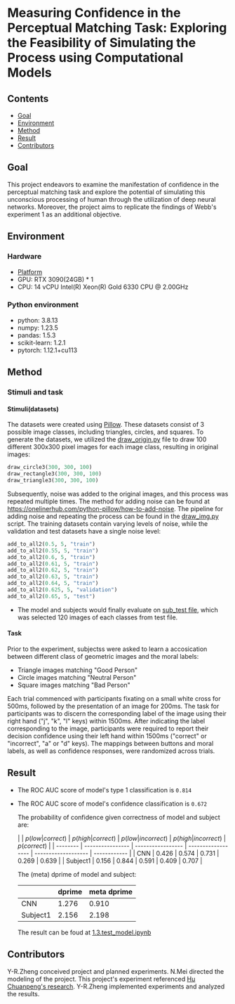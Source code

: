 # Measuring Confidence in the Perceptual Matching Task: Exploring the Feasibility of Simulating the Process using Computational Models





## Contents

- [Goal](#goal)
- [Environment](#environment)
- [Method](#Method)
- [Result](#result)
- [Contributors](#contributors)



## Goal
This project endeavors to examine the manifestation of confidence in the perceptual matching task and explore the potential of simulating this unconscious processing of human  through the utilization of deep neural networks. Moreover, the project aims to replicate the findings of Webb's experiment 1 as an additional objective.




## Environment
### Hardware

- [Platform](https://www.autodl.com)
- GPU: RTX 3090(24GB) * 1
- CPU: 14 vCPU Intel(R) Xeon(R) Gold 6330 CPU @ 2.00GHz

### Python environment
- python: 3.8.13
- numpy: 1.23.5
- pandas: 1.5.3 
- scikit-learn: 1.2.1
- pytorch: 1.12.1+cu113
## Method

### Stimuli and task

#### Stimuli(datasets)
The datasets were created using [Pillow](https://pillow.readthedocs.io/en/stable/). These datasets consist of 3 possible image classes, including triangles, circles, and squares. To generate the datasets, we utilized the [draw_origin.py](https://github.com/AaronZheng87/CNN_Moral-MetaCog/blob/main/script/draw_origin.py) file to draw 100 different 300x300 pixel images for each image class, resulting in original images:
```python
draw_circle3(300, 300, 100)
draw_rectangle3(300, 300, 100)
draw_triangle3(300, 300, 100)
```
Subsequently, noise was added to the original images, and this process was repeated multiple times. The method for adding noise can be found at https://onelinerhub.com/python-pillow/how-to-add-noise. The pipeline for adding noise and repeating the process can be found in the [draw_img.py](https://github.com/AaronZheng87/CNN_Moral-MetaCog/blob/main/script/draw_img.py) script. The training datasets contain varying levels of noise, while the validation and test datasets have a single noise level:

```python
add_to_all2(0.5, 5, "train")
add_to_all2(0.55, 5, "train")
add_to_all2(0.6, 5, "train")
add_to_all2(0.61, 5, "train")
add_to_all2(0.62, 5, "train")
add_to_all2(0.63, 5, "train")
add_to_all2(0.64, 5, "train")
add_to_all2(0.625, 5, "validation")
add_to_all2(0.65, 5, "test")
```



- The model and subjects would finally evaluate on [sub_test file](https://github.com/AaronZheng87/CNN_Moral-MetaCog/tree/main/data/img/sub_test), which was selected 120 images of each classes from test file.



#### Task

Prior to the experiment, subjectss were asked to learn a accosication between different class of geometric images and the moral labels: 

- Triangle images matching "Good Person"
- Circle images matching "Neutral Person"
- Square images matching "Bad Person"

Each trial commenced with participants fixating on a small white cross for 500ms, followed by the presentation of an image for 200ms. The task for participants was to discern the corresponding label of the image using their right hand ("j", "k", "l" keys) within 1500ms. After indicating the label corresponding to the image, participants were required to report their decision confidence using their left hand within 1500ms ("correct" or "incorrect", "a" or "d" keys). The mappings between buttons and moral labels, as well as confidence responses, were randomized across trials.

## Result

- The ROC AUC score of model's type 1 classification is `0.814`

- The ROC AUC score of model's confidence classification is `0.672`

  

  The probability of confidence given correctness of model and subject are: 

  |          | $p(low|correct)$ | $p(high|correct)$ | $p(low|incorrect)$ | $p(high|incorrect)$ | $p(correct)$ |
  | -------- | ---------------- | ----------------- | ------------------ | ------------------- | ------------ |
  | CNN      | 0.426            | 0.574             | 0.731              | 0.269               | 0.639        |
  | Subject1 | 0.156            | 0.844             | 0.591              | 0.409               | 0.707        |

  

  The (meta) dprime of model and subject: 

  |          | dprime | meta dprime |
  | -------- | ------ | ----------- |
  | CNN      | 1.276  | 0.910       |
  | Subject1 | 2.156  | 2.198       |

  The result can be foud at [1.3.test_model.ipynb](https://github.com/AaronZheng87/CNN_Moral-MetaCog/blob/main/script/1.3.test_model.ipynb)









## Contributors

Y-R.Zheng conceived project and planned experiments. N.Mei directed the modeling of the project. This project's experiment referenced [Hu Chuanpeng's research](https://online.ucpress.edu/collabra/article/6/1/20/113065/Good-Me-Bad-Me-Prioritization-of-the-Good-Self). Y-R.Zheng implemented experiments and analyzed the results.
